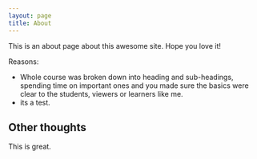 ```yaml
---
layout: page
title: About
---
```


This is an about page about this awesome site.
Hope you love it!

Reasons:
- Whole course was broken down into heading and sub-headings, spending time on important ones and you made sure the basics were clear to the students, viewers or learners like me. 
- its a test.

## Other thoughts

This is great.
